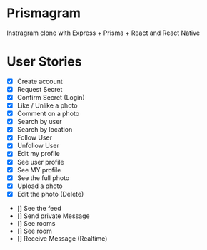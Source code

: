 # Prismagram

Instragram clone with Express + Prisma + React and React Native

# User Stories

- [x] Create account  
- [x] Request Secret  
- [x] Confirm Secret (Login)  
- [x] Like / Unlike a photo  
- [x] Comment on a photo  
- [x] Search by user  
- [x] Search by location  
- [x] Follow User  
- [x] Unfollow User  
- [x] Edit my profile  
- [x] See user profile  
- [x] See MY profile  
- [x] See the full photo  
- [x] Upload a photo  
- [x] Edit the photo (Delete)  
- [] See the feed  
- [] Send private Message  
- [] See rooms  
- [] See room  
- [] Receive Message (Realtime)  